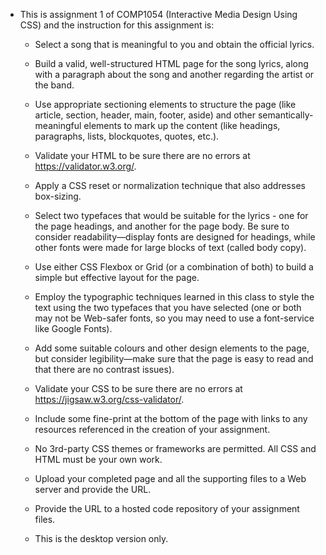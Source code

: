 - This is assignment 1 of COMP1054 (Interactive Media Design Using CSS) and the instruction for this assignment is:
  - Select a song that is meaningful to you and obtain the official lyrics.
  - Build a valid, well-structured HTML page for the song lyrics, along with a paragraph about the song and another regarding the artist or the band.
  - Use appropriate sectioning elements to structure the page (like article, section, header, main, footer, aside) and other semantically-meaningful elements to mark up the content (like headings, paragraphs, lists, blockquotes, quotes, etc.).
  - Validate your HTML to be sure there are no errors at https://validator.w3.org/.
  - Apply a CSS reset or normalization technique that also addresses box-sizing.
  - Select two typefaces that would be suitable for the lyrics - one for the page headings, and another for the page body. Be sure to consider readability—display fonts are designed for headings, while other fonts were made for large blocks of text (called body copy).
  - Use either CSS Flexbox or Grid (or a combination of both) to build a simple but effective layout for the page.
  - Employ the typographic techniques learned in this class to style the text using the two typefaces that you have selected (one or both may not be Web-safer fonts, so you may need to use a font-service like Google Fonts).
  - Add some suitable colours and other design elements to the page, but consider legibility—make sure that the page is easy to read and that there are no contrast issues).
  - Validate your CSS to be sure there are no errors at https://jigsaw.w3.org/css-validator/.
  - Include some fine-print at the bottom of the page with links to any resources referenced in the creation of your assignment.
  - No 3rd-party CSS themes or frameworks are permitted. All CSS and HTML must be your own work.
  - Upload your completed page and all the supporting files to a Web server and provide the URL.
  - Provide the URL to a hosted code repository of your assignment files.
  
  - This is the desktop version only.
  
